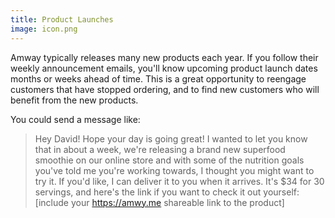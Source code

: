 ```yaml
---
title: Product Launches
image: icon.png
---
```


Amway typically releases many new products each year. If you follow their weekly announcement emails, you'll know upcoming product launch dates months or weeks ahead of time. This is a great opportunity to reengage customers that have stopped ordering, and to find new customers who will benefit from the new products.

You could send a message like:

<blockquote class="blockquote">

Hey David! Hope your day is going great! I wanted to let you know that in about a week, we're releasing a brand new superfood smoothie on our online store and with some of the nutrition goals you've told me you're working towards, I thought you might want to try it. If you'd like, I can deliver it to you when it arrives. It's $34 for 30 servings, and here's the link if you want to check it out yourself: [include your https://amwy.me shareable link to the product]

</blockquote>